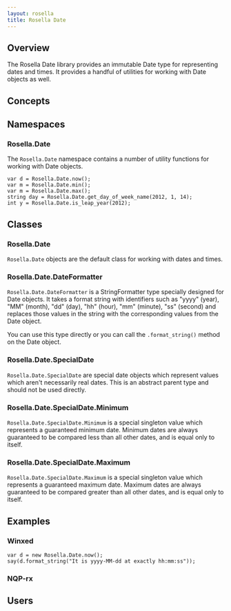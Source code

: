 ```yaml
---
layout: rosella
title: Rosella Date
---
```


## Overview

The Rosella Date library provides an immutable Date type for representing
dates and times. It provides a handful of utilities for working with Date
objects as well.

## Concepts

## Namespaces

### Rosella.Date

The `Rosella.Date` namespace contains a number of utility functions for working
with Date objects.

    var d = Rosella.Date.now();
    var m = Rosella.Date.min();
    var m = Rosella.Date.max();
    string day = Rosella.Date.get_day_of_week_name(2012, 1, 14);
    int y = Rosella.Date.is_leap_year(2012);

## Classes

### Rosella.Date

`Rosella.Date` objects are the default class for working with dates and times.

### Rosella.Date.DateFormatter

`Rosella.Date.DateFormatter` is a StringFormatter type specially designed for
Date objects. It takes a format string with identifiers such as "yyyy" (year),
"MM" (month), "dd" (day), "hh" (hour), "mm" (minute), "ss" (second) and
replaces those values in the string with the corresponding values from the
Date object.

You can use this type directly or you can call the `.format_string()` method
on the Date object.

### Rosella.Date.SpecialDate

`Rosella.Date.SpecialDate` are special date objects which represent values which
aren't necessarily real dates.  This is an abstract parent type and should not
be used directly.

### Rosella.Date.SpecialDate.Minimum

`Rosella.Date.SpecialDate.Minimum` is a special singleton value which represents
a guaranteed minimum date. Minimum dates are always guaranteed to be compared
less than all other dates, and is equal only to itself.

### Rosella.Date.SpecialDate.Maximum

`Rosella.Date.SpecialDate.Maximum` is a special singleton value which represents
a guaranteed maximum date. Maximum dates are always guaranteed to be compared
greater than all other dates, and is equal only to itself.

## Examples

### Winxed

    var d = new Rosella.Date.now();
    say(d.format_string("It is yyyy-MM-dd at exactly hh:mm:ss"));

### NQP-rx

## Users
